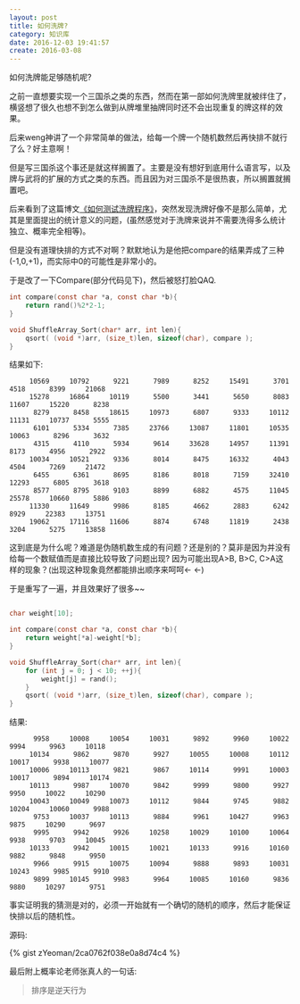 ```yaml
---
layout: post
title: 如何洗牌?
category: 知识库
date: 2016-12-03 19:41:57
create: 2016-03-08
---
```


如何洗牌能足够随机呢?

<!-- more -->

之前一直想要实现一个三国杀之类的东西，然而在第一部如何洗牌里就被绊住了，横竖想了很久也想不到怎么做到从牌堆里抽牌同时还不会出现重复的牌这样的效果。

后来weng神讲了一个非常简单的做法，给每一个牌一个随机数然后再快排不就行了么？好主意啊！

但是写三国杀这个事还是就这样搁置了。主要是没有想好到底用什么语言写，以及牌与武将的扩展的方式之类的东西。而且因为对三国杀不是很热衷，所以搁置就搁置吧。

后来看到了这篇博文[《如何测试洗牌程序》](http://coolshell.cn/articles/8593.html)，突然发现洗牌好像不是那么简单，尤其是里面提出的统计意义的问题，(虽然感觉对于洗牌来说并不需要洗得多么统计独立、概率完全相等)。

但是没有道理快排的方式不对啊？默默地认为是他把compare的结果弄成了三种(-1,0,+1)，而实际中0的可能性是非常小的。

于是改了一下Compare(部分代码见下)，然后被怒打脸QAQ.

```c
int compare(const char *a, const char *b){
    return rand()%2*2-1;
}

void ShuffleArray_Sort(char* arr, int len){
    qsort( (void *)arr, (size_t)len, sizeof(char), compare );
}
```

结果如下:

```
     10569     10792      9221      7989      8252     15491      3701      4518      8399     21068
     15278     16864     10119      5500      3441      5650      8083     11607     15220      8238
      8279      8458     18615     10973      6807      9333     10112     11131     10737      5555
      6101      5334      7385     23766     13087     11801     10535     10063      8296      3632
      4315      4110      5934      9614     33628     14957     11391      8173      4956      2922
     10034     10521      9336      8014      8475     16332      4043      4504      7269     21472
      6455      6361      8695      8186      8018      7159     32410     12293      6805      3618
      8577      8795      9103      8899      6882      4575     11045     25578     10660      5886
     11330     11649      9986      8185      4662      2883      6242      8929     22383     13751
     19062     17116     11606      8874      6748     11819      2438      3204      5275     13858
```

这到底是为什么呢？难道是伪随机数生成的有问题？还是别的？莫非是因为并没有给每一个数赋值而是直接比较导致了问题出现? 因为可能出现A>B, B>C, C>A这样的现象？(出现这种现象竟然都能排出顺序来呵呵← ←)

于是重写了一遍，并且效果好了很多~~

```c

char weight[10];

int compare(const char *a, const char *b){
    return weight[*a]-weight[*b];
}

void ShuffleArray_Sort(char* arr, int len){
    for (int j = 0; j < 10; ++j){
        weight[j] = rand();
    }
    qsort( (void *)arr, (size_t)len, sizeof(char), compare );
}
```

结果:

```
      9958     10008     10054     10031      9892      9960     10022      9994      9963     10118
     10134      9862      9870      9927     10055     10008     10112     10017      9938     10077
     10006     10113      9821      9867     10114      9991     10003     10017      9894     10174
     10113      9987     10070      9842      9999      9800      9927      9950     10022     10290
     10043     10049     10073     10112      9844      9745      9882     10204     10060      9988
      9753     10037     10113      9884      9961     10427      9963      9875     10290      9697
      9995      9942      9926     10258     10029     10100     10064      9938      9703     10045
     10133      9942     10015     10021     10133      9916     10160      9882      9848      9950
      9966      9915     10075     10094      9888      9893     10031     10243      9985      9910
      9899     10145      9983      9964     10085     10160      9836      9880     10297      9751
```

事实证明我的猜测是对的，必须一开始就有一个确切的随机的顺序，然后才能保证快排以后的随机性。

源码:

{% gist zYeoman/2ca0762f038e0a8d74c4 %}

最后附上概率论老师张真人的一句话:

> 排序是逆天行为
